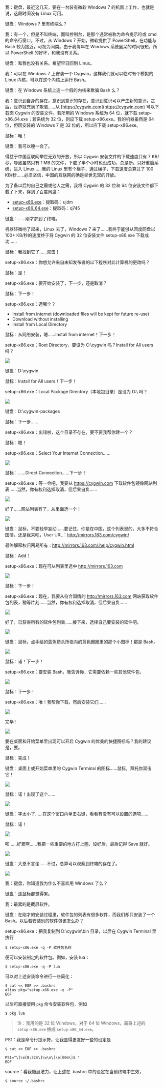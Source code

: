 <!--
.. title: 安装 Cygwin
.. slug: cygwin-installation
.. date: 2018-10-20 11:20:12 UTC+08:00
.. tags: Cygwin
.. category: Linux
.. link: 
.. description: 
.. type: text
-->

我：键盘，最近这几天，要在一台装有微软 Windows 7 的机器上工作，也就是说，这段时间没有 Linux 可用。

键盘：Windows 7 里有终端么？

我：有一个，但是不叫终端，而叫控制台，是那个通常被称为命令提示符或 cmd 的命令行窗口。不过，从 Windows 7 开始，微软提供了 PowerShell，在功能与 Bash 较为接近，可视为同类。由于我每年在 Windows 系统里呆的时间很短，所以 PowerShell 的好坏，和我没有关系。

键盘：和我也没有关系。希望早日回到 Linux。

我：可以在 Windows 7 上安装一个 Cygwin，这样我们就可以临时有个模拟的 Linux 内核，可以在这个内核上运行 Bash。

键盘：在 Windows 系统上造一个假的内核来欺骗 Bash 么？

我：意识到自身的存在，意识到意识的存在，意识到意识可以产生新的意识，之后，世界就充满了欺骗……从 [https://cygwin.com](https://cygwin.com) 可以下载面 Cygwin 的安装文件。若所用的 Windows 系统为 64 位，就下载 setup-x86_64.exe；若系统为 32 位，则应下载 setup-x86.exe。我的机器虽然是 64 位，但因安装的 Windows 7 是 32 位的，所以应下载 setup-x86.exe。

鼠标：唯！

键盘：我可以睡一会了。

得益于中国互联网举世无双的开放，所以 Cygwin 安装文件的下载速度只有 7 KB/秒，导致虽然只有 1 MB 的文件，下载了半个小时也没成功，总是断。只好重启系统，进入 Linux……我的 Linux 里有个梯子，通过梯子，下载速度总算过了 100 KB/秒……必须坚信，中国的互联网的确是举世无双的开放。

为了备以后的自己之需或他人之需，我将 Cygwin 的 32 位和 64 位安装文件都下载了下来，存到了百度网盘：

 * [setup-x86.exe](https://pan.baidu.com/s/1Y23JGMdtLgHRAywKXnnYvg)：提取码：ujdm
 * [setup-x86_64.exe](https://pan.baidu.com/s/1ijhLFFBoE5a74LRXLVeoHA)：提取码：q745

键盘：……刚才梦到了终端。

机器轻微响了起来，Linux 去了，Windows 7 来了……我终于能够从百度网盘以 100+ KB/秒的速度终于将 Cygwin 的 32 位安装文件 setup-x86.exe 下载成功……

鼠标：我找到它了……双击！

setup-x86.exe：你想允许来自未知发布者的以下程序对此计算机的更改吗？

鼠标：是！

setup-x86.exe：要开始安装了，下一步，还是取消？

鼠标：下一步！

setup-x86.exe：选哪个？

* Install from internet (downloaded files will be kept for future re-use)
* Download without installing
* Install from Local Directory

鼠标：从网络安装，嗯……Install from internet！下一步！

setup-x86.exe：Root Directory，要设为 C:\cygwin 吗？Install for All users 吗？

![](/images/cygwin-installation/01.png)

键盘：D:\cygwin

鼠标：Install for All users！下一步！

setup-x86.exe：Local Package Directory（本地包目录）是设为 D:\ 吗？

![](/images/cygwin-installation/02.png)

键盘：D:\cygwin-packages

鼠标：下一步……

setup-x86.exe：出错啦，这个目录不存在，要不要我帮你建一个？

鼠标：嗯！

setup-x86.exe：Select Your Internet Connection……

![](/images/cygwin-installation/03.png)

鼠标：……Direct Connection……下一步！

setup-x86.exe：等一会吧，我要从 https://cygwin.com 下载软件包镜像网站列表……当然，你有权利选择取消，但后果自负……

![](/images/cygwin-installation/04.png)

好了……网站列表有了，从里面选一个！

![](/images/cygwin-installation/05.png)

键盘：鼠标，不要轻举妄动……要记住，你是在中国，这个列表里的，大多不符合国情。还是我来吧，User URL：http://mirrors.163.com/cygwin/

最终解释权归网易所有：http://mirrors.163.com/.help/cygwin.html

鼠标：Add！

setup-x86.exe：现在可从列表里选中 http://mirrors.163.com

![](/images/cygwin-installation/06.png)

鼠标：下一步！

setup-x86.exe：现在，我要从符合国情的 http://mirrors.163.com 网站获取软件包列表，稍等片刻……当然，你有权利选择取消，但后果自负……

![](/images/cygwin-installation/07.png)

好了，已获得所有的软件包列表……接下来，选择自己要安装的软件吧。

![](/images/cygwin-installation/08.png)

键盘：鼠标，点手绘的蓝色箭头所指向的蓝色圈圈里的那个小图标！那是 Bash。

![](/images/cygwin-installation/09.png)

鼠标：诺！下一步！

setup-x86.exe：要安装 Bash，我告诉你，它需要依赖一些其他软件包，

![](/images/cygwin-installation/10.png)

鼠标：下一步！

setup-x86.exe：唯！我帮你下载，然后安装它们……

![](/images/cygwin-installation/11.png)

完毕！

![](/images/cygwin-installation/12.png)

要在桌面和开始菜单里出现可以开启 Cygwin 的优美的快捷图标吗？我的建议是，要。

鼠标：完成！

键盘：桌面上或开始菜单里的 Cygwin Terminal 的图标……鼠标，拜托你双击它！

![](/images/cygwin-installation/13.png)


鼠标：诺！出现了这个……

![](/images/cygwin-installation/14.png)

键盘：字太小了……在这个窗口内单击右键，看看有没有可以设置的选项……

鼠标：诺！

![](/images/cygwin-installation/15.png)

唉……好累啊……我把一些重要的地方打上圈，设好后，最后记得 Save 就好。

![](/images/cygwin-installation/16.png)


键盘：大恩不言谢……不过，总算可以观察到终端的存在了。

![](/images/cygwin-installation/17.png)

我：键盘，你知道我为什么不喜欢用 Windows 了么？

键盘：连鼠标都觉得累。

我：最累的是截屏软件。

键盘：在刚才的安装过程里，软件包的列表有很多软件，而我们却只安装了一个 Bash。以后若安装别的软件包该怎么办？

setup-x86.exe：把我复制到 D:\cygwin\bin 目录，以后在 Cygwin Terminal 里执行

```console
$ setup-x86.exe -q -P 软件包名称
```

便可以安装制定的软件包。例如，安装 lua：

```console
$ setup-x86.exe -q -P lua
```


可以对上述安装命令进行一些简化：

```
$ cat << EOF >> .bashrc
alias pkg="setup-x86.exe -q -P"
EOF
```


以后可直接使用 `pkg` 命令安装软件包，例如

```
$ pkg lua
```

> 注：我用的是 32 位 Windows。对于 64 位 Windows，需将上述的 `setup-x86.exe` 换成 `setup-x86_64.exe`。



PS1：我是命令行提示符，让我显得更友好一些的设定是

```
$ cat << EOF >> .bashrc

PS1="\[\e[0;32m\]\w\n\[\e[00m\]$ "
EOF
```

source：看我施展法力，让上述在 .bashrc 中的设定在当前终端中生效，

```
$ source ~/.bashrc
```
